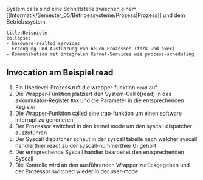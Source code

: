 System calls sind eine Schnittstelle zwischen einem [[Informatik/Semester_05/Betribessysteme/Prozess|Prozess]] und dem Betriebssystem.

```ad-example
title:Beispiele
collapse:
- hardware-realted services
- Erzeugung und Ausführung von neuen Prozessen (fork und exec)
- Kommunikation mit integralen Kernel-Services wie process-scheduling
```

## Invocation am Beispiel read
1. Ein Userlevel-Prozess ruft die wrapper-funktion `read` auf.
2. Die Wrapper-Funktion platziert den System-Call `0`(read) in das akkumulator-Register `RAX` und die Parameter in die entsprechenden Register
3. Die Wrapper-Funktion called eine trap-funktion um einen software interrupt zu generieren
4. Der Prozessor switched in den kernel mode um den syscall dispatcher auszuführen
5. Der Syscall dispatcher schaut in der syscall tabelle nach welcher syscall handler(hier read) zu der syscall-nummer(hier 0) gehört
6. Der entsprechende Syscall handler bearbeitet den entsprechenden Syscall
7. Die Kontrolle wird an den ausführenden Wrapper zurückgegeben und der Prozessor switched wieder in der user-mode
